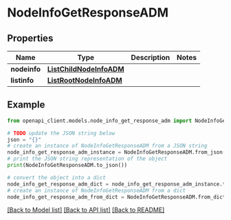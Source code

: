 # NodeInfoGetResponseADM


## Properties

Name | Type | Description | Notes
------------ | ------------- | ------------- | -------------
**nodeinfo** | [**ListChildNodeInfoADM**](ListChildNodeInfoADM.md) |  | 
**listinfo** | [**ListRootNodeInfoADM**](ListRootNodeInfoADM.md) |  | 

## Example

```python
from openapi_client.models.node_info_get_response_adm import NodeInfoGetResponseADM

# TODO update the JSON string below
json = "{}"
# create an instance of NodeInfoGetResponseADM from a JSON string
node_info_get_response_adm_instance = NodeInfoGetResponseADM.from_json(json)
# print the JSON string representation of the object
print(NodeInfoGetResponseADM.to_json())

# convert the object into a dict
node_info_get_response_adm_dict = node_info_get_response_adm_instance.to_dict()
# create an instance of NodeInfoGetResponseADM from a dict
node_info_get_response_adm_from_dict = NodeInfoGetResponseADM.from_dict(node_info_get_response_adm_dict)
```
[[Back to Model list]](../README.md#documentation-for-models) [[Back to API list]](../README.md#documentation-for-api-endpoints) [[Back to README]](../README.md)


